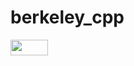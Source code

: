 # berkeley_cpp
<img src="https://cdn.jsdelivr.net/gh/Paalis/berkeley_cpp/svgs/17db148c438c1934a75a702f9f1dd253.svg?invert_in_darkmode" align=middle width=59.623245pt height=24.65792999999999pt/>
